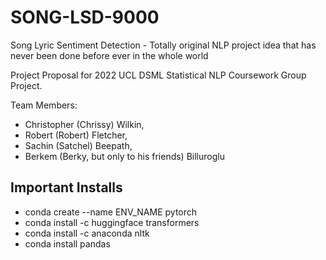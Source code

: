 # SONG-LSD-9000
Song Lyric Sentiment Detection - Totally original NLP project idea that has never been done before ever in the whole world

Project Proposal for 2022 UCL DSML Statistical NLP Coursework Group Project. 

Team Members: 
- Christopher (Chrissy) Wilkin, 
- Robert (Robert) Fletcher, 
- Sachin (Satchel) Beepath, 
- Berkem (Berky, but only to his friends) Billuroglu 

## Important Installs
- conda create --name ENV_NAME pytorch
- conda install -c huggingface transformers
- conda install -c anaconda nltk
- conda install pandas
